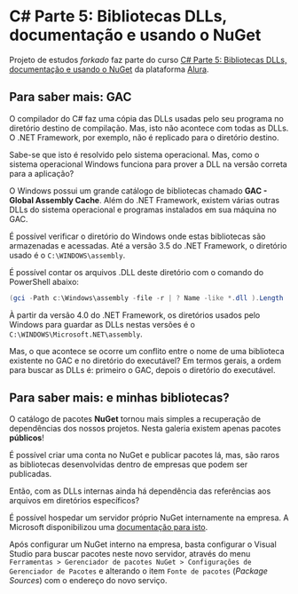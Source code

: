 # C# Parte 5: Bibliotecas DLLs, documentação e usando o NuGet

Projeto de estudos _forkado_ faz parte do curso [C# Parte 5: Bibliotecas DLLs, documentação e usando o NuGet](https://cursos.alura.com.br/course/csharp-biblioteca-dll-documentacao-nuget) da plataforma [Alura](https://www.alura.com.br).


## Para saber mais: GAC

O compilador do C# faz uma cópia das DLLs usadas pelo seu programa no diretório destino de compilação. Mas, isto não acontece com todas as DLLs. O .NET Framework, por exemplo, não é replicado para o diretório destino.

Sabe-se que isto é resolvido pelo sistema operacional. Mas, como o sistema operacional Windows funciona para prover a DLL na versão correta para a aplicação?

O Windows possui um grande catálogo de bibliotecas chamado **GAC - Global Assembly Cache**. Além do .NET Framework, existem várias outras DLLs do sistema operacional e programas instalados em sua máquina no GAC.

É possível verificar o diretório do Windows onde estas bibliotecas são armazenadas e acessadas. Até a versão 3.5 do .NET Framework, o diretório usado é o `C:\WINDOWS\assembly`.

É possível contar os arquivos .DLL deste diretório com o comando do PowerShell abaixo:

```powershell
(gci -Path c:\Windows\assembly -file -r | ? Name -like *.dll ).Length
```

À partir da versão 4.0 do .NET Framework, os diretórios usados pelo Windows para guardar as DLLs nestas versões é o `C:\WINDOWS\Microsoft.NET\assembly`.

Mas, o que acontece se ocorre um conflito entre o nome de uma biblioteca existente no GAC e no diretório do executável? Em termos gerais, a ordem para buscar as DLLs é: primeiro o GAC, depois o diretório do executável.


## Para saber mais: e minhas bibliotecas?

O catálogo de pacotes **NuGet** tornou mais simples a recuperação de dependências dos nossos projetos. Nesta galeria existem apenas pacotes **públicos**!

É possível criar uma conta no NuGet e publicar pacotes lá, mas, são raros as bibliotecas desenvolvidas dentro de empresas que podem ser publicadas.

Então, com as DLLs internas ainda há dependência das referências aos arquivos em diretórios específicos?

É possível hospedar um servidor próprio NuGet internamente na empresa. A Microsoft disponibilizou uma [documentação para isto](https://learn.microsoft.com/pt-br/nuget/hosting-packages/nuget-server).

Após configurar um NuGet interno na empresa, basta configurar o Visual Studio para buscar pacotes neste novo servidor, através do menu `Ferramentas > Gerenciador de pacotes NuGet > Configurações de Gerenciador de Pacotes` e alterando o item `Fonte de pacotes` (_Package Sources_) com o endereço do novo serviço.